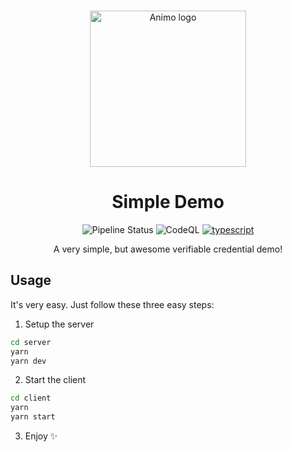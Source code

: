 <p align="center">
  <br />
<img
    alt="Animo logo"
    src="https://raw.githubusercontent.com/animo/animo-demo/main/client/public/logo512.png"
    height="250px"
  />
</p>

<h1 align="center"><b>Simple Demo</b></h1>
<p align="center">
  <img
    alt="Pipeline Status"
    src="https://github.com/animo/animo-demo/actions/workflows/continuous-integration.yml/badge.svg"
  />
  <img
       alt="CodeQL"
       src="https://github.com/animo/animo-demo/actions/workflows/build.yml/badge.svg"
       />
  <a href="https://www.typescriptlang.org/"
    ><img
      alt="typescript"
      src="https://img.shields.io/badge/%3C%2F%3E-TypeScript-%230074c1.svg"
  /></a>
</p>
  <p align="center">A very simple, but awesome verifiable credential demo!</p>

## Usage

It's very easy. Just follow these three easy steps: 

1. Setup the server
```sh
cd server
yarn
yarn dev
```

2. Start the client
```sh
cd client
yarn
yarn start
```

3. Enjoy ✨
